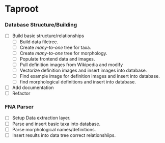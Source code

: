 # Taproot

### Database Structure/Building

- [ ] Build basic structure/relationships
   - [ ] Build data filetree.
   - [ ] Create *many-to-one* tree for taxa.
   - [ ] Create *many-to-one* tree for morphology.
   - [ ] Populate frontend data and images.
   - [ ] Pull definition images from Wikipedia and modify
   - [ ] Vectorize definition images and insert images into database.
   - [ ] Find example image for definition images and insert into database.
   - [ ] find morphological definitions and insert into database.
- [ ] Add documentation
- [ ] Refactor
### FNA Parser

- [ ] Setup Data extraction layer.
- [ ] Parse and insert basic taxa into database.
- [ ] Parse morphological names/definitions.
- [ ] Insert results into data tree correct relationshiips.
